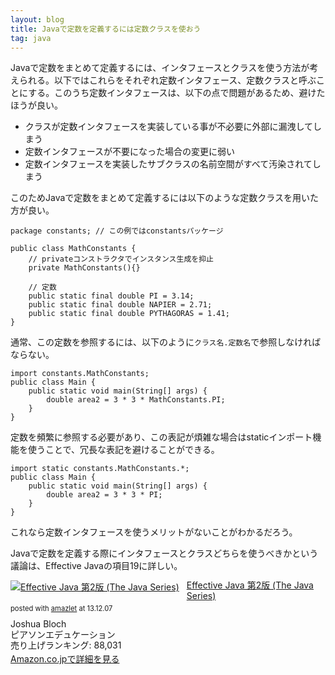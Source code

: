 ```yaml
---
layout: blog
title: Javaで定数を定義するには定数クラスを使おう
tag: java
---
```




Javaで定数をまとめて定義するには、インタフェースとクラスを使う方法が考えられる。以下ではこれらをそれぞれ定数インタフェース、定数クラスと呼ぶことにする。このうち定数インタフェースは、以下の点で問題があるため、避けたほうが良い。

- クラスが定数インタフェースを実装している事が不必要に外部に漏洩してしまう
- 定数インタフェースが不要になった場合の変更に弱い
- 定数インタフェースを実装したサブクラスの名前空間がすべて汚染されてしまう

このためJavaで定数をまとめて定義するには以下のような定数クラスを用いた方が良い。

~~~~
package constants; // この例ではconstantsパッケージ

public class MathConstants {
	// privateコンストラクタでインスタンス生成を抑止
	private MathConstants(){} 
	
	// 定数
	public static final double PI = 3.14;
	public static final double NAPIER = 2.71;
	public static final double PYTHAGORAS = 1.41;
}
~~~~

通常、この定数を参照するには、以下のように`クラス名.定数名`で参照しなければならない。

~~~~
import constants.MathConstants;
public class Main {
	public static void main(String[] args) {
		double area2 = 3 * 3 * MathConstants.PI;
	}
}
~~~~

定数を頻繁に参照する必要があり、この表記が煩雑な場合はstaticインポート機能を使うことで、冗長な表記を避けることができる。

~~~~
import static constants.MathConstants.*;
public class Main {
	public static void main(String[] args) {
		double area2 = 3 * 3 * PI;
	}
}
~~~~

これなら定数インタフェースを使うメリットがないことがわかるだろう。

Javaで定数を定義する際にインタフェースとクラスどちらを使うべきかという議論は、Effective Javaの項目19に詳しい。

<div class="amazlet-box" style="margin-bottom:0px;"><div class="amazlet-image" style="float:left;margin:0px 12px 1px 0px;"><a href="http://www.amazon.co.jp/exec/obidos/ASIN/489471499X/xmisao-22/ref=nosim/" name="amazletlink" target="_blank"><img src="https://images-fe.ssl-images-amazon.com/images/I/51E1m-weAXL._SL160_.jpg" alt="Effective Java 第2版 (The Java Series)" style="border: none;" /></a></div><div class="amazlet-info" style="line-height:120%; margin-bottom: 10px"><div class="amazlet-name" style="margin-bottom:10px;line-height:120%"><a href="http://www.amazon.co.jp/exec/obidos/ASIN/489471499X/xmisao-22/ref=nosim/" name="amazletlink" target="_blank">Effective Java 第2版 (The Java Series)</a><div class="amazlet-powered-date" style="font-size:80%;margin-top:5px;line-height:120%">posted with <a href="http://www.amazlet.com/" title="amazlet" target="_blank">amazlet</a> at 13.12.07</div></div><div class="amazlet-detail">Joshua Bloch <br />ピアソンエデュケーション <br />売り上げランキング: 88,031<br /></div><div class="amazlet-sub-info" style="float: left;"><div class="amazlet-link" style="margin-top: 5px"><a href="http://www.amazon.co.jp/exec/obidos/ASIN/489471499X/xmisao-22/ref=nosim/" name="amazletlink" target="_blank">Amazon.co.jpで詳細を見る</a></div></div></div><div class="amazlet-footer" style="clear: left"></div></div>
